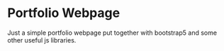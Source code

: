 # Portfolio Webpage

Just a simple portfolio webpage put together with bootstrap5 and some other useful js libraries.
